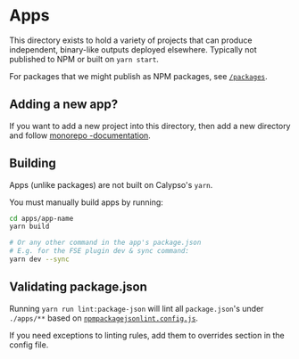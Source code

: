 # Apps

This directory exists to hold a variety of projects that can produce independent, binary-like outputs deployed elsewhere. Typically not published to NPM or built on `yarn start`.

For packages that we might publish as NPM packages, see [`/packages`](../packages).

## Adding a new app?

If you want to add a new project into this directory, then add a new directory and follow [monorepo -documentation](../docs/monorepo.md).

## Building

Apps (unlike packages) are not built on Calypso's `yarn`.

You must manually build apps by running:

```bash
cd apps/app-name
yarn build

# Or any other command in the app's package.json
# E.g. for the FSE plugin dev & sync command:
yarn dev --sync
```

## Validating package.json

Running `yarn run lint:package-json` will lint all `package.json`'s under `./apps/**` based on [`npmpackagejsonlint.config.js`](../npmpackagejsonlint.config.js).

If you need exceptions to linting rules, add them to overrides section in the config file.
